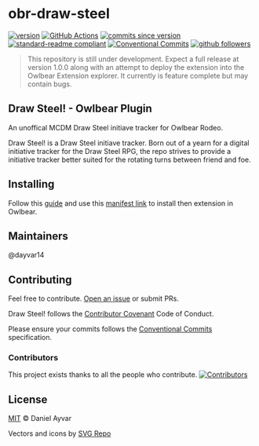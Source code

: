 # obr-draw-steel

[![version](https://img.shields.io/badge/version-0.5.0-red.svg)](https://github.com/dayvar14/obr-draw-steel/releases/tag/v0.4.0)
[![GitHub Actions](https://github.com/dayvar14/obr-draw-steel/workflows/deployment/badge.svg)](https://github.com/dayvar14/obr-draw-steel/actions)
[![commits since version](https://img.shields.io/github/commits-since/dayvar14/obr-draw-steel/v0.5.0.svg)](https://github.com/dayvar14/obr-draw-steel/compare/releases/v0.4.0...main)
[![standard-readme compliant](https://img.shields.io/badge/readme%20style-standard-brightgreen.svg?style=flat-square)](https://github.com/RichardLitt/standard-readme)
[![Conventional Commits](https://img.shields.io/badge/Conventional%20Commits-1.0.0-%23FE5196?logo=conventionalcommits&logoColor=white)](https://conventionalcommits.org)
[![github followers](https://img.shields.io/github/followers/dayvar14.svg?style=social&label=Follow&maxAge=2592000)](https://github.com/dayvar14?tab=followers)

> This repository is still under development. Expect a full release at version
> 1.0.0 along with an attempt to deploy the extension into the Owlbear Extension
> explorer. It currently is feature complete but may contain bugs.

## Draw Steel! - Owlbear Plugin

An unoffical MCDM Draw Steel initiave tracker for Owlbear Rodeo.

Draw Steel! is a Draw Steel initiave tracker. Born out of a yearn for a digital
initiative tracker for the Draw Steel RPG, the repo strives to provide a
initiative tracker better suited for the rotating turns between friend and foe.

## Installing

Follow this
[guide](https://docs.owlbear.rodeo/extensions/tutorial-hello-world/install-your-extension)
and use this [manifest link](https://obr-draw-steal.onrender.com/manifest.json)
to install then extension in Owlbear.

## Maintainers

@dayvar14

## Contributing

Feel free to contribute.
[Open an issue](https://github.com/dayvar14/obr-draw-steel/issues/new) or submit
PRs.

Draw Steel! follows the
[Contributor Covenant](https://www.contributor-covenant.org/version/2/1/code_of_conduct/)
Code of Conduct.

Please ensure your commits follows the
[Conventional Commits](https://www.conventionalcommits.org/en/v1.0.0/)
specification.

### Contributors

This project exists thanks to all the people who contribute.
[![Contributors](https://contributors-img.web.app/image?repo=dayvar14/obr-draw-steel)](https://github.com/dayvar14/obr-draw-stee/graphs/contributors)

## License

[MIT](LICENSE) © Daniel Ayvar

Vectors and icons by [SVG Repo](https://www.svgrepo.com)
